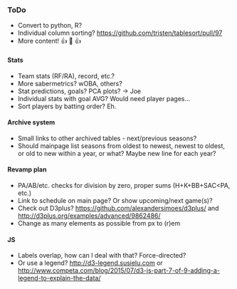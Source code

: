 ### ToDo
- Convert to python, R?
- Individual column sorting? https://github.com/tristen/tablesort/pull/97
- More content! :+1: :100: :+1:
#### Stats
- Team stats (RF/RA), record, etc.?
- More sabermetrics?  wOBA, others?
- Stat predictions, goals?  PCA plots? -> Joe
- Individual stats with goal AVG?  Would need player pages...
- Sort players by batting order?  Eh.
#### Archive system
- Small links to other archived tables - next/previous seasons?
- Should mainpage list seasons from oldest to newest, newest to oldest, or old to new within a year, or what?  Maybe new line for each year?
#### Revamp plan
- PA/AB/etc. checks for division by zero, proper sums (H+K+BB+SAC<PA, etc.)
- Link to schedule on main page?  Or show upcoming/next game(s)?
- Check out D3plus? https://github.com/alexandersimoes/d3plus/ and http://d3plus.org/examples/advanced/9862486/
- Change as many elements as possible from px to (r)em
#### JS
- Labels overlap, how can I deal with that?  Force-directed?
- Or use a legend?  http://d3-legend.susielu.com or http://www.competa.com/blog/2015/07/d3-js-part-7-of-9-adding-a-legend-to-explain-the-data/
